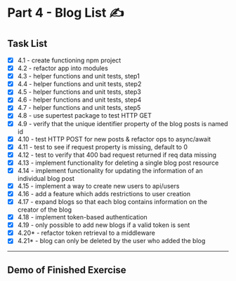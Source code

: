# Part 4 - Blog List ✍

## Task List
- [x] 4.1 - create functioning npm project
- [x] 4.2 - refactor app into modules
- [x] 4.3 - helper functions and unit tests, step1
- [x] 4.4 - helper functions and unit tests, step2
- [x] 4.5 - helper functions and unit tests, step3
- [x] 4.6 - helper functions and unit tests, step4
- [x] 4.7 - helper functions and unit tests, step5
- [x] 4.8 - use supertest package to test HTTP GET
- [x] 4.9 -  verify that the unique identifier property of the blog posts is named id
- [x] 4.10 - test HTTP POST for new posts & refactor ops to async/await
- [x] 4.11 - test to see if request property is missing, default to 0
- [x] 4.12 - test to verify that 400 bad request returned if req data missing
- [x] 4.13 - implement functionality for deleting a single blog post resource
- [x] 4.14 - implement functionality for updating the information of an individual blog post
- [x] 4.15 - implement a way to create new users to api/users 
- [x] 4.16 - add a feature which adds restrictions to user creation 
- [x] 4.17 - expand blogs so that each blog contains information on the creator of the blog
- [x] 4.18 - implement token-based authentication 
- [x] 4.19 - only possible to add new blogs if a valid token is sent 
- [x] 4.20* - refactor token retrieval to a middleware 
- [x] 4.21* - blog can only be deleted by the user who added the blog

---
## Demo of Finished Exercise
